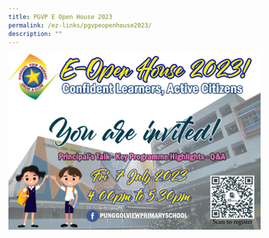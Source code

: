 ```yaml
---
title: PGVP E Open House 2023
permalink: /ez-links/pgvpeopenhouse2023/
description: ""
---
```

![](/images/openhouse23web.jpg)